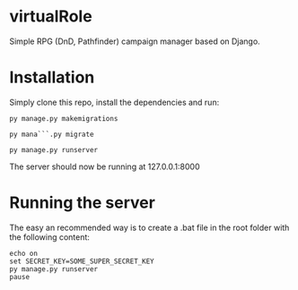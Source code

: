 # virtualRole

Simple RPG (DnD, Pathfinder) campaign manager based on Django.

# Installation

Simply clone this repo, install the dependencies and run:

```
py manage.py makemigrations
```

```
py mana```.py migrate
```

```
py manage.py runserver
```

The server should now be running at 127.0.0.1:8000

# Running the server

The easy an recommended way is to create a .bat file in the root folder with the following content:

```
echo on
set SECRET_KEY=SOME_SUPER_SECRET_KEY
py manage.py runserver
pause
```

